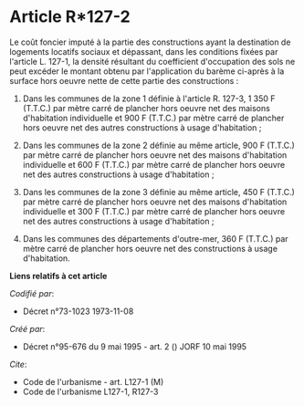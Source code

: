 # Article R*127-2

Le coût foncier imputé à la partie des constructions ayant la destination de logements locatifs sociaux et dépassant, dans
les conditions fixées par l'article L. 127-1, la densité résultant du coefficient d'occupation des sols ne peut excéder le
montant obtenu par l'application du barème ci-après à la surface hors oeuvre nette de cette partie des constructions :

1. Dans les communes de la zone 1 définie à l'article R. 127-3, 1 350 F (T.T.C.) par mètre carré de plancher hors oeuvre net
des maisons d'habitation individuelle et 900 F (T.T.C.) par mètre carré de plancher hors oeuvre net des autres constructions
à usage d'habitation ;

2. Dans les communes de la zone 2 définie au même article, 900 F (T.T.C.) par mètre carré de plancher hors oeuvre net des
maisons d'habitation individuelle et 600 F (T.T.C.) par mètre carré de plancher hors oeuvre net des autres constructions à
usage d'habitation ;

3. Dans les communes de la zone 3 définie au même article, 450 F (T.T.C.) par mètre carré de plancher hors oeuvre net des
maisons d'habitation individuelle et 300 F (T.T.C.) par mètre carré de plancher hors oeuvre net des autres constructions à
usage d'habitation ;

4. Dans les communes des départements d'outre-mer, 360 F (T.T.C.) par mètre carré de plancher hors oeuvre net des
constructions à usage d'habitation.

**Liens relatifs à cet article**

_Codifié par_:

  - Décret n°73-1023 1973-11-08

_Créé par_:

  - Décret n°95-676 du 9 mai 1995 - art. 2 () JORF 10 mai 1995

_Cite_:

  - Code de l'urbanisme - art. L127-1 (M)
  - Code de l'urbanisme L127-1, R127-3
